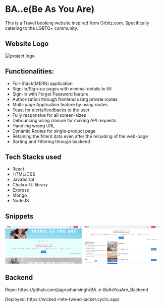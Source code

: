 # BA..e(Be As You Are)
This is a Travel booking website inspired from Orbitz.com.
Specifically catering to the LGBTQ+ community.

<h2>Website Logo</h2>
<img src="https://github.com/jagroshansingh/cute-hand-680/blob/day-2/BA..e_logo.png?raw=true" alt="project logo"/>

<h2>Functionalities:</h2>
<ul>
  <li> Full-Stack(MERN) application</li>
  <li> Sign-in/Sign-up pages with minimal details to fill</li>
  <li> Sign-in with Forget Password feature</li>
  <li> Authorization through frontend using private routes</li>
  <li> Multi-page Application feature by using routes</li>
  <li> Toast for alerts/feedbacks to the user</li>
  <li> Fully responsive for all screen-sizes</li>
  <li> Debouncing using closure for making API requests</li>
  <li> Handling wrong URL</li>
  <li> Dynamic Routes for single-product page</li>
  <li> Retaining the filterd data even after the reloading of the web-page</li>
  <li> Sorting and Filtering through backend</li>
</ul>

<h2>Tech Stacks used</h2>
<ul>
  <li>React</li>
  <li>HTML/CSS</li>
  <li>JavaScript</li>
  <li>Chakru-UI library</li>
  <li>Express</li>
  <li>Mongo</li>
  <li>NodeJS</li>
</ul>

<h2> Snippets</h2>
<div>
  <img src="https://github.com/jagroshansingh/BA..e-BeAsYouAre/blob/master/Frontend/pics/Bae%20LandingPage.png?raw=true" width="49%">
  <img src="https://github.com/jagroshansingh/BA..e-BeAsYouAre/blob/master/Frontend/pics/Bae%20HotelsPage.png?raw=true" width="49%">
</div>

<h2>Backend</h2>
<p>Repo: <span>https://github.com/jagroshansingh/BA..e-BeAsYouAre_Backend<span></p>
<p>Deployed: <span>https://wicked-mite-tweed-jacket.cyclic.app/</span></p>


